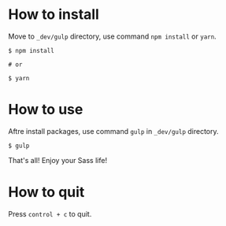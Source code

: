 # How to install
Move to `_dev/gulp` directory, use command `npm install` or `yarn`.

```
$ npm install

# or

$ yarn
```

# How to use
Aftre install packages, use command `gulp` in `_dev/gulp` directory.

```
$ gulp
```

That's all! Enjoy your Sass life!

# How to quit
Press `control + c` to quit.